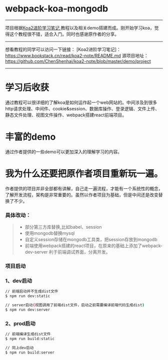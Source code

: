 # webpack-koa-mongodb

------

项目根据[Koa2进阶学习笔记 ](https://www.bookstack.cn/read/koa2-note/README.md)教程以及相关demo搭建而成。刚开始学习koa，觉得这个教程很不错，适合入门。同时也感谢原作者的分享。

------
想看教程的同学可以访问一下链接：
[Koa2进阶学习笔记]：https://www.bookstack.cn/read/koa2-note/README.md
源项目地址：https://github.com/ChenShenhai/koa2-note/blob/master/demo/project

------

# 学习后收获
通过教程可以很详细的了解koa是如何运作起一个web网站的。中间涉及到很多http请求处理、中间件、cookie&session、数据库操作、登录逻辑、文件上传、静态文件处理、视图文件操作、webpack搭建react前端项目。


# 丰富的demo

通过作者提供的一些demo可以更加深入的理解学习的内容。


# 我为什么还要把原作者项目重新玩一遍。

作者提供的项目并非全部都有讲解，自己走一遍流程，才能有一个系统性的概念，了解开发流程，架构是非常重要的。虽然以作者项目为基础，但是中间还是改变替换了不少。

### 具体改动：

> * 部分第三方库替换,比如babel、session
> * 使用mongodb替换mysql
> * 自定义session存储在mongodb工具类，把session存放到mongodb
> * 前端使用webpack搭建的react项目，在原来的基础上添加了webpack-dev-server 利于前端调试界面，分离开发。


### 项目启动

### 1、dev启动

```bash
// 前端启动并不生成dist文件
$ npm run dev:static

// server启动(视图调用了前端dist文件，启动之前需要编译前端代码生成dist)
$ npm run dev:server 
```

### 2、prod启动

```bash
// 前端编译生成dist文件
$ npm run build:static

// 同上dev启动
$ npm run build:server 
```

